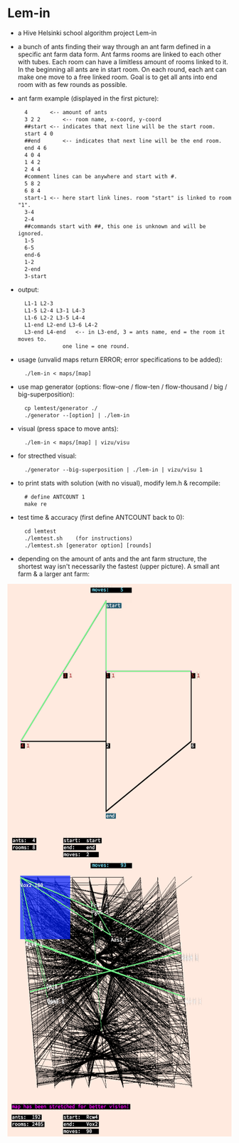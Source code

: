 # Lem-in

- a Hive Helsinki school algorithm project Lem-in

- a bunch of ants finding their way through an ant farm defined in a specific ant farm data form. Ant farms rooms are linked to each other with tubes. Each room can have a limitless amount of rooms linked to it. In the beginning all ants are in start room. On each round, each ant can make one move to a free linked room. Goal is to get all ants into end room with as few rounds as possible.   

- ant farm example (displayed in the first picture):

		4		<-- amount of ants
		3 2 2		<-- room name, x-coord, y-coord
		##start	<-- indicates that next line will be the start room.
		start 4 0
		##end		<-- indicates that next line will be the end room.
		end 4 6
		4 0 4
		1 4 2
		2 4 4
		#comment lines can be anywhere and start with #.
		5 8 2
		6 8 4
		start-1	<-- here start link lines. room "start" is linked to room "1".
		3-4
		2-4
		##commands start with ##, this one is unknown and will be ignored.
		1-5
		6-5
		end-6
		1-2
		2-end
		3-start

- output:

		L1-1 L2-3
		L1-5 L2-4 L3-1 L4-3 
		L1-6 L2-2 L3-5 L4-4 
		L1-end L2-end L3-6 L4-2 
		L3-end L4-end	<-- in L3-end, 3 = ants name, end = the room it moves to.
					one line = one round. 

- usage (unvalid maps return ERROR; error specifications to be added):

		./lem-in < maps/[map]

- use map generator (options: flow-one / flow-ten / flow-thousand / big / big-superposition):

		cp lemtest/generator ./
		./generator --[option] | ./lem-in


- visual (press space to move ants):

		./lem-in < maps/[map] | vizu/visu

- for strecthed visual: 

		./generator --big-superposition | ./lem-in | vizu/visu 1

- to print stats with solution (with no visual), modify lem.h & recompile:
		
		# define ANTCOUNT 1
		make re

- test time & accuracy (first define ANTCOUNT back to 0):

		cd lemtest
		./lemtest.sh 	(for instructions)
		./lemtest.sh [generator option] [rounds]

- depending on the amount of ants and the ant farm structure, the shortest way isn't necessarily the fastest (upper picture). A small ant farm & a larger ant farm: 
<img align="left" width="620" height="620" SRC="pics/lem_1.png">
<img align="left" width="620" height="620" SRC="pics/lem_2.png">
